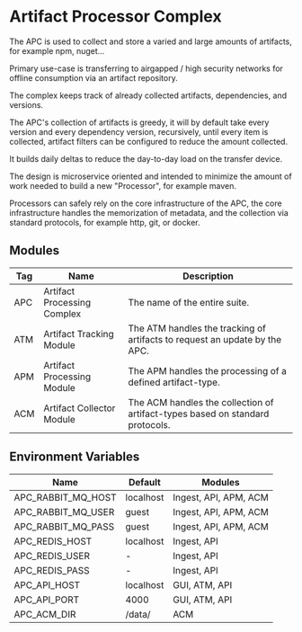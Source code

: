 # Artifact Processor Complex

The APC is used to collect and store a varied and large amounts of artifacts, for example npm, nuget...

Primary use-case is transferring to airgapped / high security networks for offline consumption via an artifact repository.

The complex keeps track of already collected artifacts, dependencies, and versions.

The APC's collection of artifacts is greedy, it will by default take every version and every dependency version, recursively, 
until every item is collected, artifact filters can be configured to reduce the amount collected.

It builds daily deltas to reduce the day-to-day load on the transfer device.

The design is microservice oriented and intended to minimize the amount of work needed to build a new "Processor", for example maven.

Processors can safely rely on the core infrastructure of the APC, the core infrastructure handles the memorization of metadata, 
and the collection via standard protocols, for example http, git, or docker.

## Modules
| Tag | Name                        | Description                                                                   |
|-----|-----------------------------|-------------------------------------------------------------------------------|
| APC | Artifact Processing Complex | The name of the entire suite.                                                 |
| ATM | Artifact Tracking Module    | The ATM handles the tracking of artifacts to request an update by the APC.    |
| APM | Artifact Processing Module  | The APM handles the processing of a defined artifact-type.                    |
| ACM | Artifact Collector Module   | The ACM handles the collection of artifact-types based on standard protocols. |

## Environment Variables
| Name               | Default   | Modules               |
|--------------------|-----------|-----------------------|
| APC_RABBIT_MQ_HOST | localhost | Ingest, API, APM, ACM |
| APC_RABBIT_MQ_USER | guest     | Ingest, API, APM, ACM |
| APC_RABBIT_MQ_PASS | guest     | Ingest, API, APM, ACM |
| APC_REDIS_HOST     | localhost | Ingest, API           |
| APC_REDIS_USER     | -         | Ingest, API           |
| APC_REDIS_PASS     | -         | Ingest, API           |
| APC_API_HOST       | localhost | GUI, ATM, API         |
| APC_API_PORT       | 4000      | GUI, ATM, API         |
| APC_ACM_DIR        | /data/    | ACM                   |
